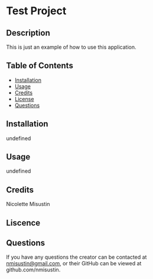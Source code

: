 # Test Project
  
  ## Description
  This is just an example of how to use this application.
  ## Table of Contents
  * [Installation](#installation)
  * [Usage](#usage)
  * [Credits](#credits)
  * [License](#license)
  * [Questions](#questions)
  ## Installation
  undefined
  ## Usage
  undefined
  ## Credits
  Nicolette Misustin
  ## Liscence
  
  ## Questions
  If you have any questions the creator can be contacted at nmisustin@gmail.com, or their GitHub can be viewed at github.com/nmisustin.
